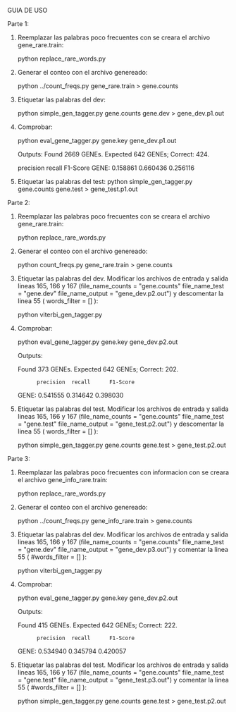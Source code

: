 GUIA DE USO

Parte 1:

1. Reemplazar las palabras poco frecuentes con se creara el archivo gene_rare.train:

    python replace_rare_words.py

2. Generar el conteo con el archivo genereado:

    python ../count_freqs.py gene_rare.train > gene.counts

3. Etiquetar las palabras del dev:

    python simple_gen_tagger.py gene.counts gene.dev > gene_dev.p1.out

4. Comprobar:

    python eval_gene_tagger.py gene.key gene_dev.p1.out

    Outputs:
    Found 2669 GENEs. Expected 642 GENEs; Correct: 424.

    precision  recall      F1-Score
    GENE:    0.158861   0.660436    0.256116

5. Etiquetar las palabras del test:
    python simple_gen_tagger.py gene.counts gene.test > gene_test.p1.out

Parte 2:
1. Reemplazar las palabras poco frecuentes con se creara el archivo gene_rare.train:

    python replace_rare_words.py

2. Generar el conteo con el archivo genereado:

    python count_freqs.py gene_rare.train > gene.counts

3. Etiquetar las palabras del dev.
Modificar los archivos de entrada y salida lineas 165, 166 y 167
(file_name_counts = "gene.counts"
file_name_test = "gene.dev"
file_name_output = "gene_dev.p2.out")
y descomentar la linea 55 ( words_filter = [] ):

    python viterbi_gen_tagger.py

4. Comprobar:

	python eval_gene_tagger.py gene.key gene_dev.p2.out

    Outputs:

    Found 373 GENEs. Expected 642 GENEs; Correct: 202.

             precision  recall      F1-Score
    GENE:    0.541555   0.314642    0.398030

5. Etiquetar las palabras del test.
Modificar los archivos de entrada y salida lineas 165, 166 y 167
(file_name_counts = "gene.counts"
file_name_test = "gene.test"
file_name_output = "gene_test.p2.out")
y descomentar la linea 55 ( words_filter = [] ):

    python simple_gen_tagger.py gene.counts gene.test > gene_test.p2.out


Parte 3:

1. Reemplazar las palabras poco frecuentes con informacion con se creara el archivo gene_info_rare.train:

    python replace_rare_words.py

2. Generar el conteo con el archivo genereado:

    python ../count_freqs.py gene_info_rare.train > gene.counts

3. Etiquetar las palabras del dev.
Modificar los archivos de entrada y salida lineas 165, 166 y 167
(file_name_counts = "gene.counts"
file_name_test = "gene.dev"
file_name_output = "gene_dev.p3.out")
y comentar la linea 55 ( #words_filter = [] ):

    python viterbi_gen_tagger.py

4. Comprobar:

	python eval_gene_tagger.py gene.key gene_dev.p2.out

    Outputs:

    Found 415 GENEs. Expected 642 GENEs; Correct: 222.

             precision  recall      F1-Score
    GENE:    0.534940   0.345794    0.420057

5. Etiquetar las palabras del test.
Modificar los archivos de entrada y salida lineas 165, 166 y 167
(file_name_counts = "gene.counts"
file_name_test = "gene.test"
file_name_output = "gene_test.p3.out")
y comentar la linea 55 ( #words_filter = [] ):

    python simple_gen_tagger.py gene.counts gene.test > gene_test.p2.out